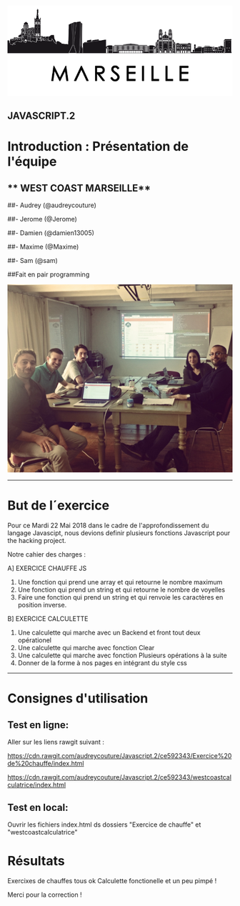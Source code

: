 ![alt tag](images/img-marseille-3.png)

JAVASCRIPT.2
-------------

# Introduction : Présentation de l'équipe

## ** WEST COAST MARSEILLE**

##- Audrey (@audreycouture)

##- Jerome (@Jerome)

##- Damien (@damien13005)

##- Maxime (@Maxime)

##- Sam (@sam)


##Fait en pair programming

![alt tag](images/pairProgramming.jpg)

-------------

# But de l´exercice

Pour ce Mardi 22 Mai 2018 dans le cadre de l'approfondissement du langage Javascipt, nous devions definir plusieurs fonctions Javascript pour the hacking project.



Notre cahier des charges :

A] EXERCICE CHAUFFE JS
1) Une fonction qui prend une array et qui retourne le nombre maximum
2) Une fonction qui prend un string et qui retourne le nombre de voyelles
3) Faire une fonction qui prend un string et qui renvoie les caractères en position inverse.

B] EXERCICE CALCULETTE
1) Une calculette qui marche avec un Backend et front tout deux opérationel 
2) Une calculette qui marche avec fonction Clear
3) Une calculette qui marche avec fonction Plusieurs opérations à la suite
4) Donner de la forme à nos pages en intégrant du style css 

------------   



# Consignes d'utilisation

 

## Test en ligne:

Aller sur les liens rawgit suivant :

https://cdn.rawgit.com/audreycouture/Javascript.2/ce592343/Exercice%20de%20chauffe/index.html

https://cdn.rawgit.com/audreycouture/Javascript.2/ce592343/westcoastcalculatrice/index.html


## Test en local:

Ouvrir les fichiers index.html ds dossiers "Exercice de chauffe" et "westcoastcalculatrice"



# Résultats

Exercixes de chauffes tous ok
Calculette fonctionelle et un peu pimpé ! 



Merci pour la correction ! 
